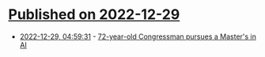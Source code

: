 # [Published on 2022-12-29](index.md)

* [2022-12-29, 04:59:31](https://news.ycombinator.com/item?id=34169710) - [72-year-old Congressman pursues a Master's in AI](https://www.washingtonpost.com/dc-md-va/2022/12/28/beyer-student-artificial-intelligence-degree/)
